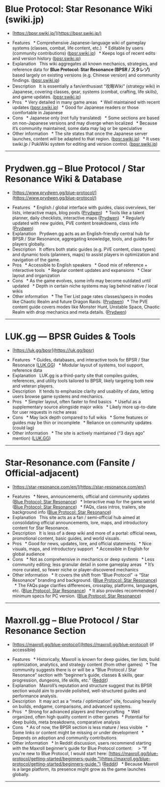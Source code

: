 # Blue Protocol: Star Resonance Wiki (swiki.jp)

* [https://bpsr.swiki.jp/](https://bpsr.swiki.jp/)

- Features
   * Comprehensive Japanese-language wiki of gameplay systems (classes, combat, life content, etc.)
   * Editable by users (community contributions) ([bpsr.swiki.jp][1])
   * Keeps logs of recent edits and version history ([bpsr.swiki.jp][1])
- Explanation
   This wiki aggregates all known mechanics, strategies, and reference data for **Blue Protocol: Star Resonance (BPSR / スタレゾ)** based largely on existing versions (e.g. Chinese version) and community findings. ([bpsr.swiki.jp][1])
- Description
   It is essentially a fan/enthusiast “攻略Wiki” (strategy wiki) in Japanese, covering classes, gear, systems (combat, crafting, life skills), and game updates. ([bpsr.swiki.jp][1])
- Pros
   * Very detailed in many game areas
   * Well maintained with recent updates ([bpsr.swiki.jp][1])
   * Good for Japanese readers or those comfortable in Japanese
- Cons
   * Japanese only (not fully translated)
   * Some sections are based on non-Japanese versions and may diverge when localized
   * Because it’s community maintained, some data may lag or be speculative
- Other information
   * The site states that once the Japanese server launches, content will be adapted to that region. ([bpsr.swiki.jp][1])
   * It uses swiki.jp / PukiWiki system for editing and version control. ([bpsr.swiki.jp][1])

---

# Prydwen.gg – Blue Protocol / Star Resonance Wiki & Database

* [https://www.prydwen.gg/blue-protocol/](https://www.prydwen.gg/blue-protocol/)

- Features
   * English / global interface with guides, class overviews, tier lists, interactive maps, blog posts ([Prydwen][2])
   * Tools like a talent planner, daily checklists, interactive maps ([Prydwen][2])
   * Regularly updated with new guides, PVE content breakdowns, class info ([Prydwen][3])
- Explanation
   Prydwen.gg acts as an English-friendly central hub for BPSR / Star Resonance, aggregating knowledge, tools, and guides for players globally.
- Description
   It offers both static guides (e.g. PVE content, class types) and dynamic tools (planners, maps) to assist players in optimization and navigation of the game.
- Pros
   * Accessible to English speakers
   * Good mix of reference + interactive tools
   * Regular content updates and expansions
   * Clear layout and organization
- Cons
   * As the game evolves, some info may become outdated until updated
   * Depth in certain niche systems may lag behind native / local wikis
- Other information
   * The Tier List page rates classes/specs in modes like Chaotic Realm and future Dragon Raids. ([Prydwen][4])
   * The PVE content guide covers modes like Monster Hunt, Unstable Space, Chaotic Realm with drop mechanics and meta details. ([Prydwen][3])

---

# LUK.gg — BPSR Guides & Tools

* [https://luk.gg/bpsr](https://luk.gg/bpsr)

- Features
   * Guides, databases, and interactive tools for BPSR / Star Resonance ([LUK.GG][5])
   * Modular layout of systems, tool support, reference data
- Explanation
   LUK.gg is a third-party site that compiles guides, references, and utility tools tailored to BPSR, likely targeting both new and veteran players.
- Description
   It tends to emphasize clarity and usability of data, letting users browse game systems and mechanics.
- Pros
   * Simpler layout, often faster to find basics
   * Useful as a supplementary source alongside major wikis
   * Likely more up-to-date for user requests in niche areas
- Cons
   * May lack depth compared to full wikis
   * Some features or guides may be thin or incomplete
   * Reliance on community updates (could lag)
- Other information
   * The site is actively maintained (“3 days ago” mention) ([LUK.GG][5])

---

# Star-Resonance.com (Fansite / Official-adjacent)

* [https://star-resonance.com/en/](https://star-resonance.com/en/)

- Features
   * News, announcements, official and community updates ([Blue Protocol: Star Resonance][6])
   * Interactive map for the game world ([Blue Protocol: Star Resonance][6])
   * FAQs, class intros, trailers, site background info ([Blue Protocol: Star Resonance][6])
- Explanation
   This site acts as a fan / semi-official hub aimed at consolidating official announcements, lore, maps, and introductory content for Star Resonance.
- Description
   It is less of a deep wiki and more of a portal: official news, promotional content, basic guides, and world visuals.
- Pros
   * Good for news, updates, lore, and official statements
   * Nice visuals, maps, and introductory support
   * Accessible in English for global audience
- Cons
   * Not as comprehensive in mechanics or deep systems
   * Less community editing; less granular detail in some gameplay areas
   * It’s more curated, so fewer niche or player-discovered mechanics
- Other information
   * It covers the shift from “Blue Protocol” → “Star Resonance” branding and background. ([Blue Protocol: Star Resonance][7])
   * The FAQs page clarifies differences, crossplay, platforms, languages, etc. ([Blue Protocol: Star Resonance][8])
   * It also provides recommended / minimum specs for PC version. ([Blue Protocol: Star Resonance][9])

---

# Maxroll.gg – Blue Protocol / Star Resonance Section

* [https://maxroll.gg/blue-protocol](https://maxroll.gg/blue-protocol) (if accessible)

- Features
   * Historically, Maxroll is known for deep guides, tier lists, build optimization, analytics, and strategy content (from other games)
   * The community suggests there is or will be a “Blue Protocol / Star Resonance” section with “beginner’s guide, classes & skills, gear progression, dungeons, life skills, etc.” ([Reddit][10])
- Explanation
   Maxroll’s reputation and structure suggest that its BPSR section would aim to provide polished, well-structured guides and performance analysis.
- Description
   It may act as a “meta / optimization” site, focusing heavily on builds, endgame, comparisons, and advanced systems.
- Pros
   * Strong for advanced players and theorycrafting
   * Well organized, often high quality content in other games
   * Potential for deep builds, meta breakdowns, comparative analysis
- Cons
   * As of now, the BPSR section is less mature / less visible
   * Some links or content might be missing or under development
   * Depends on adoption and community contributions
- Other information
   * In Reddit discussion, users recommend starting with the Maxroll beginner’s guide for Blue Protocol content:
    > “If you're new to Blue Protocol, I would start here: [https://maxroll.gg/blue-protocol/getting-started/beginners-guide.”](https://maxroll.gg/blue-protocol/getting-started/beginners-guide.”) ([Reddit][10])
   * Because Maxroll is a large platform, its presence might grow as the game launches globally.

---

[1]: https://bpsr.swiki.jp/?utm_source=chatgpt.com "Blue Protocol: Star Resonance(星痕共鸣 / スタレゾ) Wiki"
[2]: https://www.prydwen.gg/blue-protocol?utm_source=chatgpt.com "Blue Protocol: Star Resonance Wiki & Database"
[3]: https://www.prydwen.gg/blue-protocol/guides/pve-content?utm_source=chatgpt.com "Blue Protocol: Star Resonance"
[4]: https://www.prydwen.gg/blue-protocol/tier-list?utm_source=chatgpt.com "Class Tier List | Blue Protocol: Star Resonance"
[5]: https://luk.gg/bpsr?utm_source=chatgpt.com "Blue Protocol: Star Resonance Guides and Interactive Tools"
[6]: https://star-resonance.com/en/?utm_source=chatgpt.com "en - Blue Protocol: Star Resonance"
[7]: https://star-resonance.com/?utm_source=chatgpt.com "Blue Protocol: Star Resonance"
[8]: https://star-resonance.com/faqs/?utm_source=chatgpt.com "FAQs - Blue Protocol: Star Resonance"
[9]: https://star-resonance.com/blue-protocol-star-resonance-welcome-to-regnas/?utm_source=chatgpt.com "Blue Protocol: Star Resonance - Welcome to Regnas!"
[10]: https://www.reddit.com/r/BlueProtocolPC/comments/1nypnb9/blue_protocol_star_resonance_database_website/?utm_source=chatgpt.com "Blue Protocol: Star Resonance Database Website Launch"

